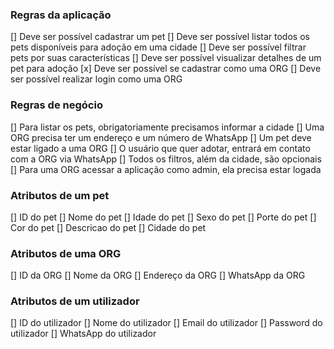 ### Regras da aplicação

[] Deve ser possível cadastrar um pet
[] Deve ser possível listar todos os pets disponíveis para adoção em uma cidade
[] Deve ser possível filtrar pets por suas características
[] Deve ser possível visualizar detalhes de um pet para adoção
[x] Deve ser possível se cadastrar como uma ORG
[] Deve ser possível realizar login como uma ORG

### Regras de negócio

[] Para listar os pets, obrigatoriamente precisamos informar a cidade
[] Uma ORG precisa ter um endereço e um número de WhatsApp
[] Um pet deve estar ligado a uma ORG
[] O usuário que quer adotar, entrará em contato com a ORG via WhatsApp
[] Todos os filtros, além da cidade, são opcionais
[] Para uma ORG acessar a aplicação como admin, ela precisa estar logada

### Atributos de um pet

[] ID do pet
[] Nome do pet
[] Idade do pet
[] Sexo do pet
[] Porte do pet
[] Cor do pet
[] Descricao do pet
[] Cidade do pet

### Atributos de uma ORG

[] ID da ORG
[] Nome da ORG
[] Endereço da ORG
[] WhatsApp da ORG

### Atributos de um utilizador

[] ID do utilizador
[] Nome do utilizador
[] Email do utilizador
[] Password do utilizador
[] WhatsApp do utilizador

